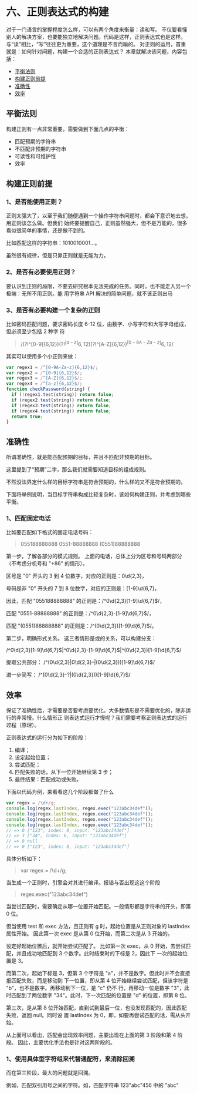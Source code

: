 # 六、正则表达式的构建

对于一门语言的掌握程度怎么样，可以有两个角度来衡量：读和写。
不仅要看懂别人的解决方案，也要能独立地解决问题。代码是这样，正则表达式也是这样。
与“读”相比，“写”往往更为重要，这个道理是不言而喻的。
对正则的运用，首重就是：如何针对问题，构建一个合适的正则表达式？
本章就解决该问题，内容包括：

- <a href="#first">平衡法则</a>
- <a href="#second">构建正则前提</a>
- <a href="#third">准确性</a>
- <a href="#fourth">效率</a>

## <div id="first">平衡法则</div>

构建正则有一点非常重要，需要做到下面几点的平衡：

- 匹配预期的字符串
- 不匹配非预期的字符串
- 可读性和可维护性
- 效率

## <div id="second">构建正则前提</div>

### 1、是否能使用正则？

正则太强大了，以至于我们随便遇到一个操作字符串问题时，都会下意识地去想，用正则该怎么做。但我们
始终要提醒自己，正则虽然强大，但不是万能的，很多看似很简单的事情，还是做不到的。

比如匹配这样的字符串：1010010001…。

虽然很有规律，但是只靠正则就是无能为力。

### 2、是否有必要使用正则？

要认识到正则的局限，不要去研究根本无法完成的任务。同时，也不能走入另一个极端：无所不用正则。能
用字符串 API 解决的简单问题，就不该正则出马

### 3、是否有必要构建一个复杂的正则

比如密码匹配问题，要求密码长度 6-12 位，由数字、小写字符和大写字母组成，但必须至少包括 2 种字
符

> /(?!^[0-9]{6,12}$)(?!^[a-z]{6,12}$)(?!^[A-Z]{6,12}$)^[0-9A-Za-z]{6,12}$/

其实可以使用多个小正则来做：

```javascript
var regex1 = /^[0-9A-Za-z]{6,12}$/;
var regex2 = /^[0-9]{6,12}$/;
var regex3 = /^[A-Z]{6,12}$/;
var regex4 = /^[a-z]{6,12}$/;
function checkPassword(string) {
  if (!regex1.test(string)) return false;
  if (regex2.test(string)) return false;
  if (regex3.test(string)) return false;
  if (regex4.test(string)) return false;
  return true;
}
```

## <div id="third">准确性</div>

所谓准确性，就是能匹配预期的目标，并且不匹配非预期的目标。

这里提到了“预期”二字，那么我们就需要知道目标的组成规则。

不然没法界定什么样的目标字符串是符合预期的，什么样的又不是符合预期的。

下面将举例说明，当目标字符串构成比较复杂时，该如何构建正则，并考虑到哪些平衡。

### 1、匹配固定电话

比如要匹配如下格式的固定电话号码：

> 055188888888
> 0551-88888888
> (0551)88888888

第一步，了解各部分的模式规则。
上面的电话，总体上分为区号和号码两部分（不考虑分机号和 "+86" 的情形）。

区号是 "0" 开头的 3 到 4 位数字，对应的正则是：0\d{2,3}，

号码是非 "0" 开头的 7 到 8 位数字，对应的正则是：[1-9]\d{6,7}，

因此，匹配 "055188888888" 的正则是：/^0\d{2,3}[1-9]\d{6,7}$/，

匹配 "0551-88888888" 的正则是：/^0\d{2,3}-[1-9]\d{6,7}$/，

匹配 "(0551)88888888" 的正则是：/^\(0\d{2,3}\)[1-9]\d{6,7}$/。

第二步，明确形式关系。
这三者情形是或的关系，可以构建分支：

/^0\d{2,3}[1-9]\d{6,7}$|^0\d{2,3}-[1-9]\d{6,7}$|^\(0\d{2,3}\)[1-9]\d{6,7}$/

提取公共部分：
/^(0\d{2,3}|0\d{2,3}-|\(0\d{2,3}\))[1-9]\d{6,7}$/

进一步简写：
/^(0\d{2,3}-?|\(0\d{2,3}\))[1-9]\d{6,7}$/

## <div id="fourth">效率</div>

保证了准确性后，才需要是否要考虑要优化。大多数情形是不需要优化的，除非运行的非常慢。什么情形正
则表达式运行才慢呢？我们需要考察正则表达式的运行过程（原理）。

正则表达式的运行分为如下的阶段：

1. 编译；
2. 设定起始位置；
3. 尝试匹配；
4. 匹配失败的话，从下一位开始继续第 3 步；
5. 最终结果：匹配成功或失败。

下面以代码为例，来看看这几个阶段都做了什么

```javascript
var regex = /\d+/g;
console.log(regex.lastIndex, regex.exec("123abc34def"));
console.log(regex.lastIndex, regex.exec("123abc34def"));
console.log(regex.lastIndex, regex.exec("123abc34def"));
console.log(regex.lastIndex, regex.exec("123abc34def"));
// => 0 ["123", index: 0, input: "123abc34def"]
// => 3 ["34", index: 6, input: "123abc34def"]
// => 8 null
// => 0 ["123", index: 0, input: "123abc34def"]
```

具体分析如下：

> var regex = /\d+/g;

当生成一个正则时，引擎会对其进行编译。报错与否出现这这个阶段

> regex.exec("123abc34def")

当尝试匹配时，需要确定从哪一位置开始匹配。一般情形都是字符串的开头，即第 0 位。

但当使用 test 和 exec 方法，且正则有 g 时，起始位置是从正则对象的 lastIndex 属性开始。
因此第一次 exec 是从第 0 位开始，而第二次是从 3 开始的。

设定好起始位置后，就开始尝试匹配了。
比如第一次 exec，从 0 开始，去尝试匹配，并且成功地匹配到 3 个数字。此时结束时的下标是 2，因此下
一次的起始位置是 3。

而第二次，起始下标是 3，但第 3 个字符是 "a"，并不是数字。但此时并不会直接报匹配失败，而是移动到
下一位置，即从第 4 位开始继续尝试匹配，但该字符是 "b"，也不是数字。再移动到下一位，是 "c" 仍不
行，再移动一位是数字 "3"，此时匹配到了两位数字 "34"。此时，下一次匹配的位置是 "d" 的位置，即第
8 位。

第三次，是从第 8 位开始匹配，直到试到最后一位，也没发现匹配的，因此匹配失败，返回 null。同时设
置 lastIndex 为 0，即，如要再尝试匹配的话，需从头开始。

从上面可以看出，匹配会出现效率问题，主要出现在上面的第 3 阶段和第 4 阶段。
因此，主要优化手法也是针对这两阶段的。

### 1、使用具体型字符组来代替通配符，来消除回溯

而在第三阶段，最大的问题就是回溯。

例如，匹配双引用号之间的字符。如，匹配字符串 123"abc"456 中的 "abc"
